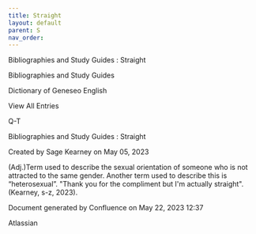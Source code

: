 ```yaml
---
title: Straight
layout: default
parent: S
nav_order:
---
```


Bibliographies and Study Guides : Straight

Bibliographies and Study Guides

Dictionary of Geneseo English

View All Entries

Q-T

Bibliographies and Study Guides : Straight

Created by  Sage Kearney on May 05, 2023

(Adj.)Term used to describe the sexual orientation of someone who is not attracted to the same gender. Another term used to describe this is “heterosexual”. &quot;Thank you for the compliment but I'm actually straight&quot;. (Kearney, s-z, 2023).  

Document generated by Confluence on May 22, 2023 12:37

Atlassian
